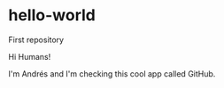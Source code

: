 # hello-world
First repository

Hi Humans!

I'm Andrés and I'm checking this cool app called GitHub.
